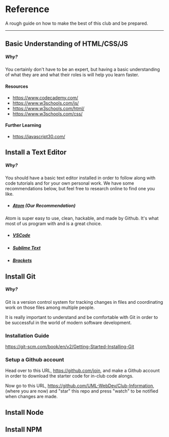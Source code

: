 # Reference

A rough guide on how to make the best of this club and be prepared.

----
## Basic Understanding of HTML/CSS/JS
##### Why?
You certainly don't have to be an expert, but having a basic understanding of what they are and what their roles is will help you learn faster.

#### Resources
* https://www.codecademy.com/
* https://www.w3schools.com/js/
* https://www.w3schools.com/html/
* https://www.w3schools.com/css/

#### Further Learning
* https://javascript30.com/

## Install a Text Editor
##### Why?
You should have a basic text editor installed in order to follow along with code tutorials and for your own personal work. We have some recommendations below, but feel free to research online to find one you like.

* ##### [Atom](https://atom.io) (Our Recommendation)
Atom is super easy to use, clean, hackable, and made by Github. It's what most of us program with and is a great choice.

* ##### [VSCode](https://code.visualstudio.com/)

* ##### [Sublime Text](https://www.sublimetext.com/)

* ##### [Brackets](http://brackets.io/)

## Install Git
##### Why?
Git is a version control system for tracking changes in files and coordinating work on those files among multiple people.

It is really important to understand and be comfortable with Git in order to be successful in the world of modern software development.

### Installation Guide
https://git-scm.com/book/en/v2/Getting-Started-Installing-Git

### Setup a Github account
Head over to this URL, https://github.com/join, and make a Github account in order to download the starter code for in-club code alongs.



Now go to this URL, https://github.com/UML-WebDev/Club-Information, (where you are now) and "star" this repo and press "watch" to be notified when changes are made.

## Install Node

## Install NPM

